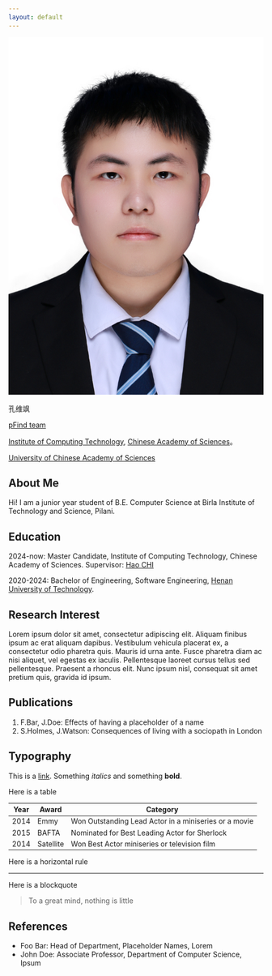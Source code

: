 ```yaml
---
layout: default
---
```


<img class="profile-picture" src="kws.jpg">

孔维飒

[pFind team](http://pfind.org/)

[Institute of Computing Technology](https://ict.cas.cn/), [Chinese Academy of Sciences](https://www.cas.cn/)。

[University of Chinese Academy of Sciences](https://www.ucas.ac.cn/)

## About Me

Hi! I am a junior year student of B.E. Computer Science at Birla Institute of Technology and Science, Pilani.

<!-- ## Supervisor -->
<!---->
<!-- [Hao CHI](http://pfind.org/people/chihao/index.htm)：Professor， -->
<!-- [Institute of Computing Technology](https://ict.cas.cn/)，[Chinese Academy of Sciences](https://www.cas.cn/)。 -->

## Education

2024-now: Master Candidate, Institute of Computing Technology, Chinese Academy of Sciences. 
Supervisor: 
[Hao CHI](http://pfind.org/people/chihao/index.htm)

2020-2024: Bachelor of Engineering, Software Engineering, [Henan University of Technology](https://www.haut.edu.cn/). 

## Research Interest

Lorem ipsum dolor sit amet, consectetur adipiscing elit. Aliquam finibus ipsum ac erat aliquam dapibus. Vestibulum vehicula placerat ex, a consectetur odio pharetra quis. Mauris id urna ante. Fusce pharetra diam ac nisi aliquet, vel egestas ex iaculis. Pellentesque laoreet cursus tellus sed pellentesque. Praesent a rhoncus elit. Nunc ipsum nisl, consequat sit amet pretium quis, gravida id ipsum.

## Publications

1. F.Bar, J.Doe: Effects of having a placeholder of a name
2. S.Holmes, J.Watson: Consequences of living with a sociopath in London

## Typography

This is a [link](http://google.com). Something *italics* and something **bold**.

Here is a table

Year | Award | Category
-----|-------|--------
2014 | Emmy  | Won Outstanding Lead Actor in a miniseries or a movie
2015 | BAFTA | Nominated for Best Leading Actor for Sherlock
2014 | Satellite | Won Best Actor miniseries or television film

Here is a horizontal rule

---

Here is a blockquote

> To a great mind, nothing is little

## References

* Foo Bar: Head of Department, Placeholder Names, Lorem
* John Doe: Associate Professor, Department of Computer Science, Ipsum
